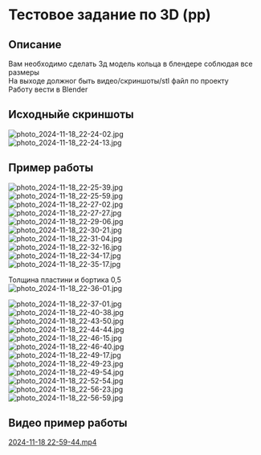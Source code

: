 # Тестовое задание по 3D (pp)

## Описание
Вам необходимо сделать 3д модель кольца в блендере соблюдая все размеры  
На выходе должног быть видео/скриншоты/stl файл по проекту  
Работу вести в Blender  

## Исходныйе скриншоты  
![photo_2024-11-18_22-24-02.jpg](img/photo_2024-11-18_22-24-02.jpg)  
![photo_2024-11-18_22-24-13.jpg](img/photo_2024-11-18_22-24-13.jpg)  

## Пример работы  
![photo_2024-11-18_22-25-39.jpg](img/photo_2024-11-18_22-25-39.jpg)  
![photo_2024-11-18_22-25-59.jpg](img/photo_2024-11-18_22-25-59.jpg)  
![photo_2024-11-18_22-27-02.jpg](img/photo_2024-11-18_22-27-02.jpg)  
![photo_2024-11-18_22-27-27.jpg](img/photo_2024-11-18_22-27-27.jpg)  
![photo_2024-11-18_22-29-06.jpg](img/photo_2024-11-18_22-29-06.jpg)  
![photo_2024-11-18_22-30-21.jpg](img/photo_2024-11-18_22-30-21.jpg)  
![photo_2024-11-18_22-31-04.jpg](img/photo_2024-11-18_22-31-04.jpg)  
![photo_2024-11-18_22-32-16.jpg](img/photo_2024-11-18_22-32-16.jpg)  
![photo_2024-11-18_22-34-17.jpg](img/photo_2024-11-18_22-34-17.jpg)  
![photo_2024-11-18_22-35-17.jpg](img/photo_2024-11-18_22-35-17.jpg)  

Толщина пластини и бортика 0,5  
![photo_2024-11-18_22-36-01.jpg](img/photo_2024-11-18_22-36-01.jpg)  

![photo_2024-11-18_22-37-01.jpg](img/photo_2024-11-18_22-37-01.jpg)  
![photo_2024-11-18_22-40-38.jpg](img/photo_2024-11-18_22-40-38.jpg)  
![photo_2024-11-18_22-43-50.jpg](img/photo_2024-11-18_22-43-50.jpg)  
![photo_2024-11-18_22-44-44.jpg](img/photo_2024-11-18_22-44-44.jpg)  
![photo_2024-11-18_22-46-15.jpg](img/photo_2024-11-18_22-46-15.jpg)  
![photo_2024-11-18_22-46-40.jpg](img/photo_2024-11-18_22-46-40.jpg)  
![photo_2024-11-18_22-49-17.jpg](img/photo_2024-11-18_22-49-17.jpg)  
![photo_2024-11-18_22-49-23.jpg](img/photo_2024-11-18_22-49-23.jpg)  
![photo_2024-11-18_22-49-54.jpg](img/photo_2024-11-18_22-49-54.jpg)  
![photo_2024-11-18_22-52-54.jpg](img/photo_2024-11-18_22-52-54.jpg)  
![photo_2024-11-18_22-56-23.jpg](img/photo_2024-11-18_22-56-23.jpg)  
![photo_2024-11-18_22-56-59.jpg](img/photo_2024-11-18_22-56-59.jpg)  


## Видео пример работы  
[2024-11-18 22-59-44.mp4](img/2024-11-18%2022-59-44.mp4)  